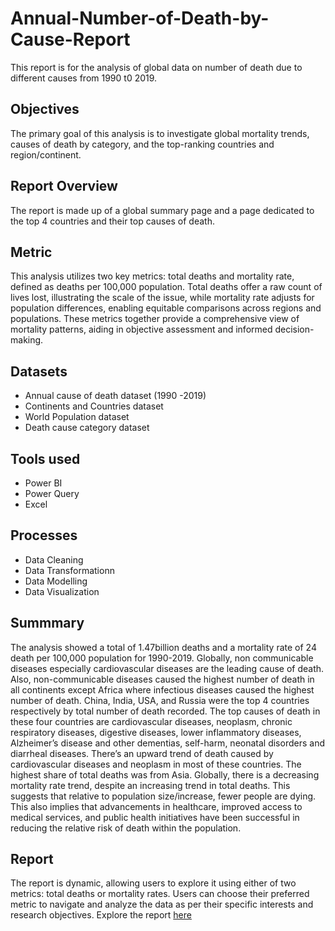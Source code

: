 # Annual-Number-of-Death-by-Cause-Report
This report is for the analysis of global data on number of death due to different causes from 1990 t0 2019.
## Objectives
The primary goal of this analysis is to investigate global mortality trends, causes of death by category, and the top-ranking countries and region/continent. 
## Report Overview 
The report is made up of a global summary page and a page dedicated to the top 4 countries and their top causes of death.
## Metric
This analysis utilizes two key metrics: total deaths and mortality rate, defined as deaths per 100,000 population. Total deaths offer a raw count of lives lost, illustrating the scale of the issue, while mortality rate adjusts for population differences, enabling equitable comparisons across regions and populations. These metrics together provide a comprehensive view of mortality patterns, aiding in objective assessment and informed decision-making.
## Datasets
- Annual cause of death dataset (1990 -2019)
- Continents and Countries dataset
- World Population dataset
- Death cause category dataset
## Tools used
- Power BI
- Power Query
- Excel
## Processes
- Data Cleaning
- Data Transformationn
- Data Modelling
- Data Visualization
## Summmary
The analysis showed a total of 1.47billion deaths and a mortality rate of 24 death per 100,000 population for 1990-2019.
Globally, non communicable diseases especially cardiovascular diseases are the leading cause of death. Also, non-communicable diseases caused the highest number of death in all continents except Africa where infectious diseases caused the highest number of death.
China, India, USA, and Russia were the top 4 countries respectively by total number of death recorded. The top causes of death in these four countries are cardiovascular diseases, neoplasm, chronic respiratory diseases, digestive diseases, lower inflammatory diseases, Alzheimer’s disease and other dementias, self-harm, neonatal disorders and diarrheal diseases. There’s an upward trend of death caused by cardiovascular diseases and neoplasm in most of these countries.
The highest share of total deaths was from Asia.
Globally, there is a decreasing mortality rate trend, despite an increasing trend in total deaths. This suggests that relative to population size/increase, fewer people are dying. This also implies that advancements in healthcare, improved access to medical services, and public health initiatives have been successful in reducing the relative risk of death within the population.
## Report
The report is dynamic, allowing users to explore it using either of two metrics: total deaths or mortality rates. Users can choose their preferred metric to navigate and analyze the data as per their specific interests and research objectives. Explore the report [here](https://app.powerbi.com/view?r=eyJrIjoiYjEzYzllOGUtYWNhNy00ODQwLWEyOTMtZDc2OTNhZGVhY2E2IiwidCI6IjNjOWJiNWVjLTU3NmItNDY2NS05N2Y0LTlmNDBmYzQ1YTRjMiJ9&pageName=ReportSection414af987c916c08b327a)
